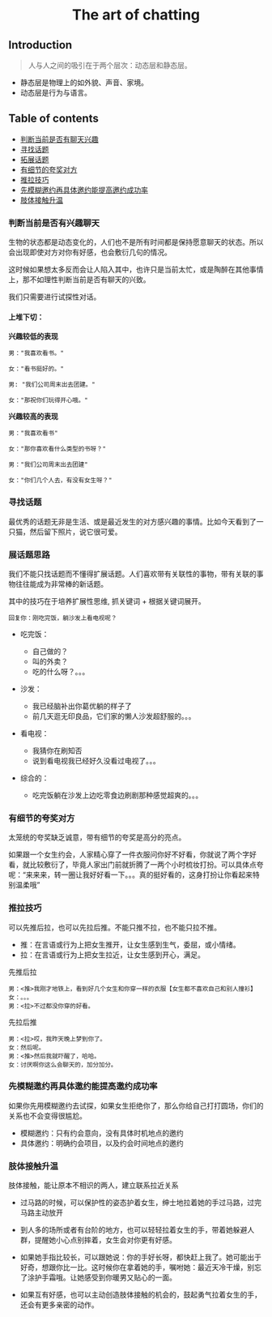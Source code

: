 <h1 style="text-align:center"> The art of chatting</h1>

## Introduction

> 人与人之间的吸引在于两个层次：动态层和静态层。

+ 静态层是物理上的如外貌、声音、家境。
+ 动态层是行为与语言。

## Table of contents

+ [判断当前是否有聊天兴趣](#判断当前是否有兴趣聊天)
+ [寻找话题](#寻找话题)
+ [拓展话题](#展话题思路)
+ [有细节的夸奖对方](#有细节的夸奖对方)
+ [推拉技巧](#推拉技巧)
+ [先模糊邀约再具体邀约能提高邀约成功率](#先模糊邀约再具体邀约能提高邀约成功率)
+ [肢体接触升温](#肢体接触升温)

### 判断当前是否有兴趣聊天

生物的状态都是动态变化的，人们也不是所有时间都是保持愿意聊天的状态。所以会出现即使对方对你有好感，也会敷衍几句的情况。

这时候如果想太多反而会让人陷入其中，也许只是当前太忙，或是陶醉在其他事情上，那不如理性判断当前是否有聊天的兴致。

我们只需要进行试探性对话。

#### 上堆下切：

**兴趣较低的表现**
``` text
男："我喜欢看书。"

女："看书挺好的。"
```

```text
男: "我们公司周末出去团建。"

女："那祝你们玩得开心哦。"
```

**兴趣较高的表现**
```text
男："我喜欢看书"

女："那你喜欢看什么类型的书呀？"
```

```text
男："我们公司周末出去团建"

女："你们几个人去，有没有女生呀？"
```

### 寻找话题

最优秀的话题无非是生活、或是最近发生的对方感兴趣的事情。比如今天看到了一只猫，然后留下照片，说它很可爱。


### 展话题思路

我们不能只找话题而不懂得扩展话题。人们喜欢带有关联性的事物，带有关联的事物往往能成为非常棒的新话题。

其中的技巧在于培养扩展性思维, 抓关键词 + 根据关键词展开。

```text
回复你：刚吃完饭，躺沙发上看电视呢？
```
+ 吃完饭：
    + 自己做的？
    + 叫的外卖？
    + 吃的什么呀？。。。

+ 沙发：
    + 我已经脑补出你葛优躺的样子了
    + 前几天逛无印良品，它们家的懒人沙发超舒服的。。。

+ 看电视：
    + 我猜你在刷知否
    + 说到看电视我已经好久没看过电视了。。。

+ 综合的：
    + 吃完饭躺在沙发上边吃零食边刷剧那种感觉超爽的。。。

### 有细节的夸奖对方

太笼统的夸奖缺乏诚意，带有细节的夸奖是高分的亮点。

如果跟一个女生约会，人家精心穿了一件衣服问你好不好看，你就说了两个字好看，就比较敷衍了，毕竟人家出门前就折腾了一两个小时梳妆打扮。可以具体点夸呢：“来来来，转一圈让我好好看一下。。。真的挺好看的，这身打扮让你看起来特别温柔哦”

### 推拉技巧

可以先推后拉，也可以先拉后推。不能只推不拉，也不能只拉不推。
+ 推：在言语或行为上把女生推开，让女生感到生气，委屈，或小情绪。
+ 拉：在言语或行为上把女生拉近，让女生感到开心，满足。

先推后拉
```text
男：<推>我刚才地铁上，看到好几个女生和你穿一样的衣服【女生都不喜欢自己和别人撞衫】
女：。。。
男：<拉>不过都没你穿的好看。 
```

先拉后推
```text
男：<拉>哎，我昨天晚上梦到你了。
女：然后呢。
男：<推>然后我就吓醒了，哈哈。
女：讨厌啊你这么会聊天的，加分加分。
```

### 先模糊邀约再具体邀约能提高邀约成功率

如果你先用模糊邀约去试探，如果女生拒绝你了，那么你给自己打打圆场，你们的关系也不会变得很尴尬。

+ 模糊邀约：只有约会意向，没有具体时机地点的邀约
+ 具体邀约：明确约会项目，以及约会时间地点的邀约


### 肢体接触升温

肢体接触，能让原本不相识的两人，建立联系拉近关系

+ 过马路的时候，可以保护性的姿态护着女生，绅士地拉着她的手过马路，过完马路主动放开

+ 到人多的场所或者有台阶的地方，也可以轻轻拉着女生的手，带着她躲避人群，提醒她小心点别摔着，女生会对你更有好感。

+ 如果她手指比较长，可以跟她说：你的手好长呀，都快赶上我了。她可能出于好奇，想跟你比一比。这时候你在拿着她的手，嘱咐她：最近天冷干燥，别忘了涂护手霜哦。让她感受到你暖男又贴心的一面。

+ 如果互有好感，也可以主动创造肢体接触的机会的，鼓起勇气拉着女生的手，还会有更多亲密的动作。
